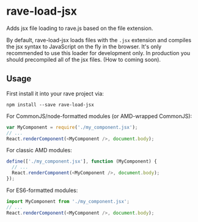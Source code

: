 # rave-load-jsx

Adds jsx file loading to rave.js based on the file extension.

By default, rave-load-jsx loads files with the `.jsx` extension and compiles the jsx syntax to JavaScript on the fly in the browser. It's only recommended to use this loader for development only. In production you should precompiled all of the jsx files. (How to coming soon).

## Usage

First install it into your rave project via:

```
npm install --save rave-load-jsx
```

For CommonJS/node-formatted modules (or AMD-wrapped CommonJS):

```js
var MyComponent = require('./my_component.jsx');
// ...
React.renderComponent(<MyComponent />, document.body);
```

For classic AMD modules:

```js
define(['./my_component.jsx'], function (MyComponent) {
  // ...
  React.renderComponent(<MyComponent />, document.body);
});
```


For ES6-formatted modules:

```js
import MyComponent from './my_component.jsx';
// ...
React.renderComponent(<MyComponent />, document.body);
```
